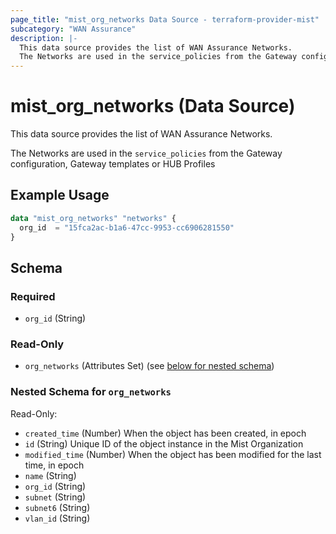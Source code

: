 ```yaml
---
page_title: "mist_org_networks Data Source - terraform-provider-mist"
subcategory: "WAN Assurance"
description: |-
  This data source provides the list of WAN Assurance Networks.
  The Networks are used in the service_policies from the Gateway configuration, Gateway templates or HUB Profiles
---
```


# mist_org_networks (Data Source)

This data source provides the list of WAN Assurance Networks.

The Networks are used in the `service_policies` from the Gateway configuration, Gateway templates or HUB Profiles


## Example Usage

```terraform
data "mist_org_networks" "networks" {
  org_id  = "15fca2ac-b1a6-47cc-9953-cc6906281550"
}
```

<!-- schema generated by tfplugindocs -->
## Schema

### Required

- `org_id` (String)

### Read-Only

- `org_networks` (Attributes Set) (see [below for nested schema](#nestedatt--org_networks))

<a id="nestedatt--org_networks"></a>
### Nested Schema for `org_networks`

Read-Only:

- `created_time` (Number) When the object has been created, in epoch
- `id` (String) Unique ID of the object instance in the Mist Organization
- `modified_time` (Number) When the object has been modified for the last time, in epoch
- `name` (String)
- `org_id` (String)
- `subnet` (String)
- `subnet6` (String)
- `vlan_id` (String)